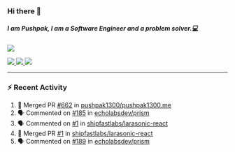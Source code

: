 ### Hi there 👋

##### I am Pushpak, I am a Software Engineer and a problem solver.💻

<a href='https://twitter.com/pushpak1300'><a href="https://pushpak1300.me/" target="_blank">
  <img src="https://img.shields.io/badge/website-%23E34F26.svg?&style=for-the-badge" />
</a> 
 
 <a href="https://twitter.com/pushpak1300" target="_blank">
  <img src="https://img.shields.io/badge/twitter-%231DA1F2.svg?&style=for-the-badge&logo=twitter&logoColor=white" />
</a> 

<a href="https://www.linkedin.com/in/pushpak-c-286b17b1/" target="_blank">
  <img src="https://img.shields.io/badge/linkedin-%230077B5.svg?&style=for-the-badge&logo=linkedin&logoColor=white" />
</a> 

<a href="https://dev.to/pushpak1300/" target="_blank">
  <img src="http://img.shields.io/badge/dev.to-gray?style=for-the-badge&logo=dev.to&?logoColor=white?logoWidth=100?label=" />
</a> 


</p>

---

### ⚡ Recent Activity

<!--START_SECTION:activity-->
1. 🎉 Merged PR [#662](https://github.com/pushpak1300/pushpak1300.me/pull/662) in [pushpak1300/pushpak1300.me](https://github.com/pushpak1300/pushpak1300.me)
2. 🗣 Commented on [#185](https://github.com/echolabsdev/prism/issues/185#issuecomment-2676732464) in [echolabsdev/prism](https://github.com/echolabsdev/prism)
3. 🗣 Commented on [#1](https://github.com/shipfastlabs/larasonic-react/pull/1#issuecomment-2676309251) in [shipfastlabs/larasonic-react](https://github.com/shipfastlabs/larasonic-react)
4. 🎉 Merged PR [#1](https://github.com/shipfastlabs/larasonic-react/pull/1) in [shipfastlabs/larasonic-react](https://github.com/shipfastlabs/larasonic-react)
5. 🗣 Commented on [#189](https://github.com/echolabsdev/prism/pull/189#issuecomment-2670551442) in [echolabsdev/prism](https://github.com/echolabsdev/prism)
<!--END_SECTION:activity-->
